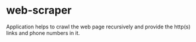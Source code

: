 # web-scraper
Application helps to crawl the web page recursively and provide the http(s) links and phone numbers in it. 
